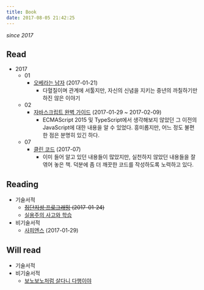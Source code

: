 ```yaml
---
title: Book
date: 2017-08-05 21:42:25
---
```


*since 2017*

## Read

- 2017
  - 01
    - [오베라는 남자](http://book.naver.com/bookdb/book_detail.nhn?bid=9053751) (2017-01-21)
      - 다혈질이며 관계에 서툴지만, 자신의 신념을 지키는 중년의 까칠하기만 하진 않은 이야기
  - 02
    - [자바스크립트 완벽 가이드](http://book.naver.com/bookdb/book_detail.nhn?bid=4561033) (2017-01-29 ~ 2017-02-09)
      - ECMAScript 2015 및 TypeScript에서 생각해보지 않았던 그 이전의 JavaScript에 대한 내용을 알 수 있었다. 흥미롭지만, 어느 정도 불편한 점은 분명히 있긴 하다.
  - 07
    - [클린 코드](http://book.naver.com/bookdb/book_detail.nhn?bid=7390287) (2017-07)
      - 이미 들어 알고 있던 내용들이 많았지만, 실천하지 않았던 내용들을 잘 엮어 놓은 책. 덕분에 좀 더 깨끗한 코드를 작성하도록 노력하고 있다.

## Reading

- 기술서적
  - ~~[집단지성 프로그래밍](http://book.naver.com/bookdb/book_detail.nhn?bid=4527570) (2017-01-24)~~
  - [실용주의 사고와 학습](http://book.naver.com/bookdb/book_detail.nhn?bid=9720757)
- 비기술서적
  - [사피엔스](http://book.naver.com/bookdb/book_detail.nhn?bid=9780781) (2017-01-29)

## Will read

- 기술서적
- 비기술서적
  - [보노보노처럼 살다니 다행이야](http://book.naver.com/bookdb/book_detail.nhn?bid=11837875)
